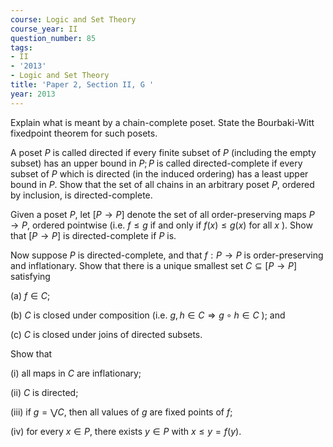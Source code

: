 ```yaml
---
course: Logic and Set Theory
course_year: II
question_number: 85
tags:
- II
- '2013'
- Logic and Set Theory
title: 'Paper 2, Section II, G '
year: 2013
---
```




Explain what is meant by a chain-complete poset. State the Bourbaki-Witt fixedpoint theorem for such posets.

A poset $P$ is called directed if every finite subset of $P$ (including the empty subset) has an upper bound in $P ; P$ is called directed-complete if every subset of $P$ which is directed (in the induced ordering) has a least upper bound in $P$. Show that the set of all chains in an arbitrary poset $P$, ordered by inclusion, is directed-complete.

Given a poset $P$, let $[P \rightarrow P]$ denote the set of all order-preserving maps $P \rightarrow P$, ordered pointwise (i.e. $f \leqslant g$ if and only if $f(x) \leqslant g(x)$ for all $x$ ). Show that $[P \rightarrow P]$ is directed-complete if $P$ is.

Now suppose $P$ is directed-complete, and that $f: P \rightarrow P$ is order-preserving and inflationary. Show that there is a unique smallest set $C \subseteq[P \rightarrow P]$ satisfying

(a) $f \in C$;

(b) $C$ is closed under composition (i.e. $g, h \in C \Rightarrow g \circ h \in C$ ); and

(c) $C$ is closed under joins of directed subsets.

Show that

(i) all maps in $C$ are inflationary;

(ii) $C$ is directed;

(iii) if $g=\bigvee C$, then all values of $g$ are fixed points of $f$;

(iv) for every $x \in P$, there exists $y \in P$ with $x \leqslant y=f(y)$.